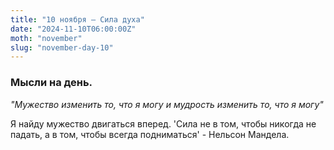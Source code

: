 ```yaml
---
title: "10 ноября – Сила духа"
date: "2024-11-10T06:00:00Z"
moth: "november"
slug: "november-day-10"
---
```


### Мысли на день. 
_"Мужество изменить то, что я могу и мудрость изменить то, что я могу"_

Я найду мужество двигаться вперед. 'Сила не в том, чтобы никогда не падать, а в том, чтобы всегда подниматься' - Нельсон Мандела.
